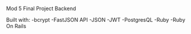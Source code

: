 Mod 5 Final Project Backend

Built with:
	-bcrypt
	-FastJSON API
	-JSON
	-JWT
	-PostgresQL
	-Ruby
	-Ruby On Rails